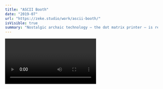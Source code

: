 ```yaml
---
title: "ASCII Booth"
date: "2019-07"
url: "https://zeke.studio/work/ascii-booth/"
isVisible: true
summary: "Nostalgic archaic technology — the dot matrix printer — is recontextualized as an instant ASCII art selfie booth."
---
```


<Video source="/images/projects/ascii-booth/ascii.mp4" />

# Kickoff

Once again, friend and frequent collaborator Zeke Wattles approached me with a fun project - we were going to build an ASCII art photo booth. After Zeke's [Dublab concept project](https://zeke.studio/work/dublab), he arranged a visit to the Dublab studio to share the work. They had recently announced a new website and brand look, but they liked the energy and wanted to collaborate on something real.

Ale loved the dot matrix printer but wasn’t convinced by the poster generator. He asked if we could turn it into a photo booth. We didn’t know how we would do it, but we decided to give it a shot.

# ASCII

The ASCII art is both aesthetic and functional. Dot matrix printers are designed for printing plain text documents. We wanted to hack this text-only printer to produce images, and ASCII was a clear path forward. We also wanted it to be fun and interactive, so realtime image manipulation was a must.

We use JavaScript to convert the webcam image to ASCII characters based on pixel brightness.

# Interface

The interface shows users what will print in realtime. When the user is ready, the push a button and the image is momentarily paused to visually represent the "snapshot" effect. The plaintext file is appended with some nice footer text and downloaded to the user's computer.

![Scans](/images/projects/ascii-booth/scans.gif)

![Footer](/images/projects/ascii-booth/footer.jpg)

Since the whole document is text, there’s a unique opportunity for messaging: event name, location, time, sponsors, secret codes, ASCII logos, etc. The footer can be changed for each event.

# Physical build

![Diagram](/images/projects/ascii-booth/diagram.png)

Zeke built the booth out of MDF to fit the dimensions of the printer. A set of caster wheels at the bottom makes it easy to transport. The booth is built like a shelving unit, with flat shelves for the laptop and printer, and a drawer between to house the button and hide the Arduino and wiring behind it.

The booth has a big, juicy green button that interfaces with the computer through an Arduino. When the button is pressed it mimics the keycode produced by the space bar. That space bar keycode is being watched by the application, and is used to trigger the snapshot download.

Finally, the laptop is watching the Downloads folder for new plaintext files. When a file hits the folder, a print job is kicked off and the booth starts printing. One fun quirk of the printer is that it can only be operated from a Windows machine, so that limitation presented some fun challenges along the way. Fortunately the webapp code is simple enough to be run in basically any browser, but scripting the print job stuff was a bit tedious.

Ultimately, we were able to create a single-button experience that is easy to explain to new participants in just a few seconds.

# Hello, world

## Run 0: ArtCenter grad show

<ThreeUp>
<Video source="/images/projects/ascii-booth/instagram-1.mp4" />
<Video source="/images/projects/ascii-booth/grad-show.mov" />
<Video source="/images/projects/ascii-booth/instagram-0.mp4" />
</ThreeUp>

The ArtCenter Grad Show is a chance for hardworking students to display the work they feel best represents them, and hopefully will land them a job. The ASCII booth was the most Instagrammed part of the grad show and there were crowds around for the whole event.

The Grad Show was the first real user testing for the booth. Zeke operated the booth by himself, and it was a great to display the amazing work he produced at ArtCenter.

## Run 1: Bedrock LA

![Dublab-1](/images/projects/ascii-booth/dublab-1.jpg)
![Dublab-0](/images/projects/ascii-booth/dublab-0.jpg)

Dublab was celebrating their 20th Anniversary Weekend in September 2019. Day 1 was at Bedrock LA, and day 2 was at Grand Park.

For the Dublab event weekend we operated the booth together. Here are some of the problems we solved in the field:

- There was a bug with photos double-printing, or not at all. It turned out to be an issue with Chrome in full-screen mode, so our quick zero-day solution was to just maximize the window instead of running it full-screen.
- When we prototyped the booth, the “print” button was a UI element on screen accompanied by text instructions. When we added the Arduino button and told people to “press the big button”, many users were confused as to which button we meant — physical or UI? The solution was to remove the UI button and all text instructions. Since there was nothing to read or understand the only action became clear: press the big button.
- Users frequently asked “what is this?” and “how does this work?” Initially, we gave a long explanation. By the end of the weekend, our verbal instructions and explanations had organically morphed into something super quick and simple that anyone could understand.

## Run 2: Grand Park Sunday Sessions

<Video source="/images/projects/ascii-booth/dublab-2.mp4" />

![Polaroid](/images/projects/ascii-booth/polaroid.jpg)

![Sunday Sessions](/images/projects/ascii-booth/sunday-sessions.png)

By Sunday we had really figured it out. We operated the booth with way fewer kinks, and tons of people got to use it. For the first time we had it out in a fully open, public space, and the public reception was amazing. People had so much fun!

# The future

Dublab has expressed interest in doing more events. A permanent home in a public/retail space would be great, too.

With a larger budget, the booth 2.0 would:

- Use a built-in screen connected to a Raspberri Pi instead of a laptop.
- Have a built-in flash or ring light.
- Be self-sufficient. Currently, the dot matrix printer can jam unpredictably and a booth operator needs to be present.
